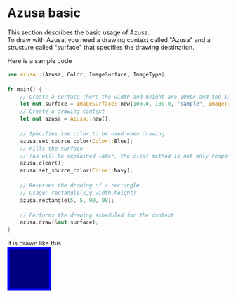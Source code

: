 # Azusa basic
This section describes the basic usage of Azusa.  
To draw with Azusa, you need a drawing context called "Azusa" and a structure called "surface" that specifies the drawing destination.  

Here is a sample code
```rust
use azusa::{Azusa, Color, ImageSurface, ImageType};

fn main() {
    // Create a surface (here the width and height are 100px and the image format is specified as PNG).
    let mut surface = ImageSurface::new(100.0, 100.0, "sample", ImageType::Png);
    // Create a drawing context
    let mut azusa = Azusa::new();

    // Specifies the color to be used when drawing
    azusa.set_source_color(Color::Blue);
    // Fills the surface  
    // (as will be explained later, the clear method is not only responsible for filling the surface, but also for resetting any drawing scheduled for the context)
    azusa.clear();
    azusa.set_source_color(Color::Navy);
    
    // Reserves the drawing of a rectangle
    // Usage: rectangle(x,y,width,height)
    azusa.rectangle(5, 5, 90, 90);

    // Performs the drawing scheduled for the context
    azusa.draw(&mut surface);
}
```

It is drawn like this  
![output](https://raw.githubusercontent.com/Lattexshz/Azusa/main/sample.png)